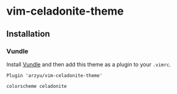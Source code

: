 # vim-celadonite-theme

## Installation

### Vundle

Install [Vundle](https://github.com/gmarik/vundle) and then add this theme as a plugin to your `.vimrc`.

```
Plugin 'arzyu/vim-celadonite-theme'
```

```
colorscheme celadonite
```
